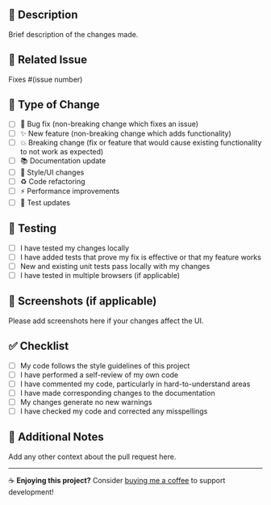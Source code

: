 ## 📝 Description

Brief description of the changes made.

## 🔗 Related Issue

Fixes #(issue number)

## 🧪 Type of Change

- [ ] 🐛 Bug fix (non-breaking change which fixes an issue)
- [ ] ✨ New feature (non-breaking change which adds functionality)
- [ ] 💥 Breaking change (fix or feature that would cause existing functionality to not work as expected)
- [ ] 📚 Documentation update
- [ ] 🎨 Style/UI changes
- [ ] ♻️ Code refactoring
- [ ] ⚡ Performance improvements
- [ ] 🧪 Test updates

## 🧪 Testing

- [ ] I have tested my changes locally
- [ ] I have added tests that prove my fix is effective or that my feature works
- [ ] New and existing unit tests pass locally with my changes
- [ ] I have tested in multiple browsers (if applicable)

## 📱 Screenshots (if applicable)

Please add screenshots here if your changes affect the UI.

## ✅ Checklist

- [ ] My code follows the style guidelines of this project
- [ ] I have performed a self-review of my own code
- [ ] I have commented my code, particularly in hard-to-understand areas
- [ ] I have made corresponding changes to the documentation
- [ ] My changes generate no new warnings
- [ ] I have checked my code and corrected any misspellings

## 🤝 Additional Notes

Add any other context about the pull request here.

---

☕ **Enjoying this project?** Consider [buying me a coffee](https://www.buymeacoffee.com/anubissbe) to support development!